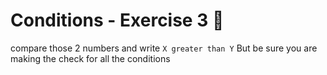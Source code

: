 # Conditions - Exercise 3 🐍

compare those 2 numbers and write `X greater than Y`
But be sure you are making the check for all the conditions
